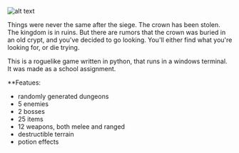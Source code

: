 ![alt text](https://github.com/fakevoxel/py-rogue/blob/master/images/logo_color.png?)

Things were never the same after the siege. The crown has been stolen. The kingdom is in ruins. But there are rumors that the crown was buried in an old crypt, and you've decided to go looking. You'll either find what you're looking for, or die trying.

This is a roguelike game written in python, that runs in a windows terminal. It was made as a school assignment.

**Featues:
- randomly generated dungeons
- 5 enemies
- 2 bosses
- 25 items
- 12 weapons, both melee and ranged
- destructible terrain
- potion effects

